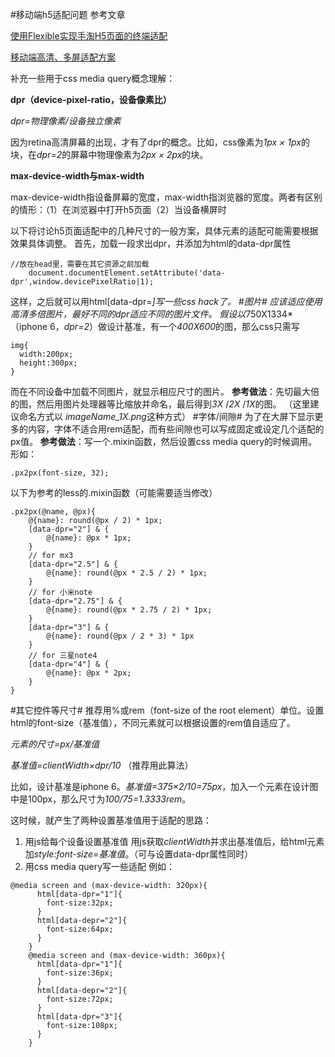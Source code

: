 #移动端h5适配问题
参考文章  

[使用Flexible实现手淘H5页面的终端适配](https://github.com/amfe/article/issues/17)

[移动端高清、多屏适配方案](http://div.io/topic/1092?utm_source=tuicool&utm_medium=referral)

补充一些用于css media query概念理解：

**dpr（device-pixel-ratio，设备像素比）**

*dpr=物理像素/设备独立像素*

因为retina高清屏幕的出现，才有了dpr的概念。比如，css像素为*1px × 1px*的块，在*dpr=2*的屏幕中物理像素为*2px × 2px*的块。

**max-device-width与max-width**

max-device-width指设备屏幕的宽度，max-width指浏览器的宽度。两者有区别的情形：（1）在浏览器中打开h5页面（2）当设备横屏时

以下将讨论h5页面适配中的几种尺寸的一般方案，具体元素的适配可能需要根据效果具体调整。
首先，加载一段求出dpr，并添加为html的data-dpr属性

```
//放在head里，需要在其它资源之前加载
    document.documentElement.setAttribute('data-dpr',window.devicePixelRatio|1);
```
这样，之后就可以用html[data-dpr=*]写一些css hack了。
#图片#
应该适应使用高清多倍图片，最好不同的dpr适应不同的图片文件。
假设以*750X1334*（iphone 6，*dpr=2*）做设计基准，有一个*400X600*的图，那么css只需写
```
img{
  width:200px;
  height:300px;
}
```
而在不同设备中加载不同图片，就显示相应尺寸的图片。
**参考做法**：先切最大倍的图，然后用图片处理器等比缩放并命名，最后得到*3X* /*2X* /*1X*的图。
（这里建议命名方式以 *imageName_1X.png*这种方式）
#字体/间隙#
为了在大屏下显示更多的内容，字体不适合用rem适配，而有些间隙也可以写成固定或设定几个适配的px值。
**参考做法**：写一个.mixin函数，然后设置css media query的时候调用。形如：

```
.px2px(font-size, 32);
```

以下为参考的less的.mixin函数（可能需要适当修改）

```
.px2px(@name, @px){
    @{name}: round(@px / 2) * 1px;
    [data-dpr="2"] & {
        @{name}: @px * 1px;
    }
    // for mx3
    [data-dpr="2.5"] & {
        @{name}: round(@px * 2.5 / 2) * 1px;
    }
    // for 小米note
    [data-dpr="2.75"] & {
        @{name}: round(@px * 2.75 / 2) * 1px;
    }
    [data-dpr="3"] & {
        @{name}: round(@px / 2 * 3) * 1px
    }
    // for 三星note4
    [data-dpr="4"] & {
        @{name}: @px * 2px;
    }
}
```
#其它控件等尺寸#
推荐用%或rem（font-size of the root element）单位。设置html的font-size（基准值），不同元素就可以根据设置的rem值自适应了。

*元素的尺寸=px/基准值*

*基准值=clientWidth×dpr/10*  （推荐用此算法）

比如，设计基准是iphone 6。*基准值=375×2/10=75px*，加入一个元素在设计图中是100px，那么尺寸为*100/75=1.3333rem*。

这时候，就产生了两种设置基准值用于适配的思路：

1. 用js给每个设备设置基准值
用js获取*clientWidth*并求出基准值后，给html元素加*style:font-size=基准值*。（可与设置data-dpr属性同时）
2. 用css media query写一些适配
例如：

```
@media screen and (max-device-width: 320px){
      html[data-dpr="1"]{
        font-size:32px;
      }
      html[data-depr="2"]{
        font-size:64px;
      }
    }
    @media screen and (max-device-width: 360px){
      html[data-dpr="1"]{
        font-size:36px;
      }
      html[data-depr="2"]{
        font-size:72px;
      }
      html[data-dpr="3"]{
        font-size:108px;
      }
    }
```